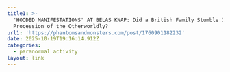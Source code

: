 ```yaml
---
title1: >-
  'HOODED MANIFESTATIONS' AT BELAS KNAP: Did a British Family Stumble Into a
  Procession of the Otherworldly?
url1: 'https://phantomsandmonsters.com/post/1760901182232'
date: 2025-10-19T19:16:14.912Z
categories:
  - paranormal activity
layout: link
---
```


